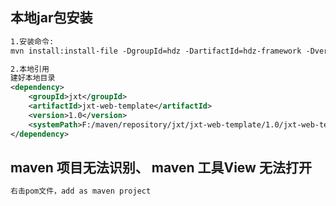 

##  本地jar包安装

```xml
1.安装命令:
mvn install:install-file -DgroupId=hdz -DartifactId=hdz-framework -Dversion=2020.01.01 -Dpackaging=jar -Dfile=F:/maven-xxx/hdz-framework-2020.01.01.jar

2.本地引用
建好本地目录
<dependency>
    <groupId>jxt</groupId>
    <artifactId>jxt-web-template</artifactId>
    <version>1.0</version>
    <systemPath>F:/maven/repository/jxt/jxt-web-template/1.0/jxt-web-template-1.0.jar</systemPath>
</dependency>


```



## maven 项目无法识别、 maven 工具View 无法打开

``` txt
右击pom文件，add as maven project
```

